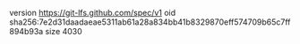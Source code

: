 version https://git-lfs.github.com/spec/v1
oid sha256:7e2d31daadaeae5311ab61a28a834bb41b8329870eff574709b65c7ff894b93a
size 4030
